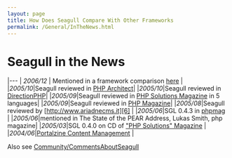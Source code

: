 ```yaml
---
layout: page
title: How Does Seagull Compare With Other Frameworks
permalink: /General/InTheNews.html
---
```


<!-- Name: General/InTheNews -->
<!-- Version: 9 -->
<!-- Last-Modified: 2006/12/31 18:54:54 -->
<!-- Author: demian -->

# Seagull in the News

|---
| *2006/12* | Mentioned in a framework comparison [here][1] |
|*2005/10*|Seagull reviewed in [PHP Architect][2]|
|*2005/10*|Seagull reviewed in [DirectionPHP][3]|
|*2005/09*|Seagull reviewed in [PHP Solutions Magazine][4] in 5 languages|
|*2005/09*|Seagull reviewed in [PHP Magazine][5]|
|*2005/08*|Seagull reviewed by [http://www.ariadnecms.it][6] |
|*2005/06*|SGL 0.4.3 in [phpmag][7] |
|*2005/06*|mentioned in The State of the PEAR Address, Lukas Smith, php magazine|
|*2005/03*|SGL 0.4.0 on CD of ["PHP Solutions" Magazine][8] |
|*2004/06*|[Portalzine Content Management][9] |

Also see [Community/CommentsAboutSeagull][10]

[1]:	http://www.category4.com/blog/2006/12/28/what-i-need-to-know-about-a-php-framework-before-i-can-use-it/
[2]:	http://seagullproject.org/publisher/articleview/action/view/frmArticleID/32/
[3]:	http://www.directionphp.biz/a_la_une.php
[4]:	http://seagullproject.org/publisher/articleview/action/view/frmArticleID/23/
[5]:	http://www.phpkitchen.com/index.php?/archives/716-Seagull-Reviewed-in-PHP-Magazine.html
[6]:	http://72.14.203.104/search?q=cache:-GHSBf6YzhcJ:www.ariadnecms.it/index.php?option=com_content&task=view&id=223&Itemid=38+&hl=en&gl=uk&ct=clnk&cd=1&client=firefox-a
[7]:	http://www.phpmag.de/itr/news/psecom,id,22510,nodeid,61.html
[8]:	http://www.phpsolmag.org/
[9]:	http://www.portalzine.de/fenix/index?/Links/1/read/aWQtMzMyLQ%3D%3D/
[10]:	/Community/CommentsAboutSeagull.html